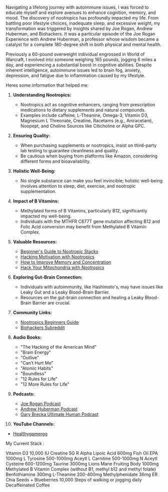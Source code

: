 Navigating a lifelong journey with autoimmune issues, I was forced to educate myself and explore avenues to enhance cognition, memory, and mood. The discovery of nootropics has profoundly impacted my life. From battling poor lifestyle choices, inadequate sleep, and excessive weight, my transformation was triggered by insights shared by Joe Rogan, Andrew Huberman, and Biohackers. It was a particular episode of the Joe Rogan Experience with Andrew Huberman, a professor whose wisdom became a catalyst for a complete 180-degree shift in both physical and mental health.

Previously a 60-pound overweight individual engrossed in World of Warcraft, I evolved into someone weighing 165 pounds, jogging 6 miles a day, and experiencing a substantial boost in cognitive abilities. Despite inherent intelligence, autoimmune issues led to brain fog, anxiety, depression, and fatigue due to inflammation caused by my lifestyle.

Heres some information that helped me:

1. **Understanding Nootropics:**
   - Nootropics act as cognitive enhancers, ranging from prescription medications to dietary supplements and natural compounds.
   - Examples include caffeine, L-Theanine, Omega-3, Vitamin D3, Magnesium L Threonate, Creatine, Racetams (e.g., Aniracetam), Noopept, and Choline Sources like Citicholine or Alpha GPC.

2. **Ensuring Quality:**
   - When purchasing supplements or nootropics, insist on third-party lab testing to guarantee cleanliness and quality.
   - Be cautious when buying from platforms like Amazon, considering different forms and bioavailability.

3. **Holistic Well-Being:**
   - No single substance can make you feel invincible; holistic well-being involves attention to sleep, diet, exercise, and nootropic supplementation.

4. **Impact of B Vitamins:**
   - Methylated forms of B Vitamins, particularly B12, significantly impacted my well-being.
   - Individuals with the MTHFR C677T gene mutation affecting B12 and Folic Acid conversion may benefit from Methylated B Vitamin Complex.

5. **Valuable Resources:**
   - [Beginner's Guide to Nootropic Stacks](https://nootropicsexpert.com/beginners-guide-to-nootropic-stacks/)
   - [Hacking Motivation with Nootropics](https://nootropicsexpert.com/hacking-motivation-with-nootropics/)
   - [How to Improve Memory and Concentration](https://nootropicsexpert.com/how-to-improve-memory-and-concentration/)
   - [Hack Your Mitochondria with Nootropics](https://nootropicsexpert.com/hack-your-mitochondria-with-nootropics/)

6. **Exploring Gut-Brain Connection:**
   - Individuals with autoimmunity, like Hashimoto's, may have issues like Leaky Gut and a Leaky Blood-Brain Barrier.
   - Resources on the gut-brain connection and healing a Leaky Blood-Brain Barrier are crucial.

7. **Community Links:**
   - [Nootropics Beginners Guide](https://old.reddit.com/r/Nootropics/wiki/beginners)
   - [Biohackers Subreddit](https://old.reddit.com/r/Biohackers/)
     
8. **Audio Books:**
   - "The Hacking of the American Mind"
   - "Brain Energy"
   - "Outlive"
   - "Can’t Hurt Me"
   - "Atomic Habits"
   - "Boundless"
   - "12 Rules for Life"
   - "12 More Rules for Life"

9. **Podcasts:**
   - [Joe Rogan Podcast](https://open.spotify.com/show/4rOoJ6Egrf8K2IrywzwOMk)
   - [Andrew Huberman Podcast](https://www.hubermanlab.com/podcast)
   - [Gary Brecka Ultimate Human Podcast](https://open.spotify.com/show/5Xk07pMVqkqjFvxDl45ISX)

10. **YouTube Channels:**
   - [Healthygamergg](https://www.youtube.com/c/HealthyGamerGG)

My Current Stack :

Vitamin D3 10,000 IU
Creatine 5G
R Alpha Lipoic Acid 600mg
Fish Oil EPA 1000mg 
L Tyrosine 500-1000mg 
Aceytl L Carnitine 500-1000mg
N Aceytl Cysteine 600-1200mg
Taurine 3000mg
Lions Mane Fruiting Body 1000mg
Methylated B Vitamin Complex (without B1, methyl b12 and  methyl folate)
Benfothiamine 300mg
L-Theanine 200-400mg
Methylphenidate 36mg ER
Chia Seeds + Blueberries
10,000 Steps of walking or jogging daily
Decaffeinated Coffee
